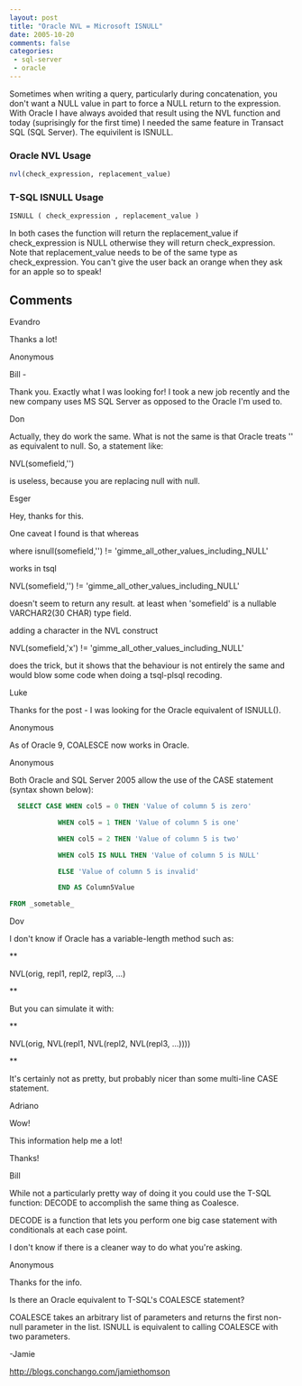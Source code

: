 ```yaml
---
layout: post
title: "Oracle NVL = Microsoft ISNULL"
date: 2005-10-20
comments: false
categories:
 - sql-server
 - oracle
---
```

Sometimes when writing a query, particularly during concatenation, you don't
want a NULL value in part to force a NULL return to the expression. With
Oracle I have always avoided that result using the NVL function and today
(suprisingly for the first time) I needed the same feature in Transact SQL
(SQL Server). The equivilent is ISNULL.


### Oracle NVL Usage

```sql
nvl(check_expression, replacement_value)
```


### T-SQL ISNULL Usage


```sql
ISNULL ( check_expression , replacement_value )


```




In both cases the function will return the replacement_value if check_expression is NULL otherwise they will return check_expression.  Note that replacement_value needs to be of the same type as check_expression.  You can't give the user back an orange when they ask for an apple so to speak!





## Comments











Evandro






Thanks a lot!











Anonymous






Bill -


Thank you.  Exactly what I was looking for!  I took a new job recently and the new company uses MS SQL Server as opposed to the Oracle I'm used to.











Don






Actually, they do work the same. What is not the same is that Oracle treats '' as equivalent to null. So, a statement like:

NVL(somefield,'')

is useless, because you are replacing null with null.











Esger






Hey, thanks for this.


One caveat I found is that whereas


where isnull(somefield,'') != 'gimme_all_other_values_including_NULL'


works in tsql


NVL(somefield,'') != 'gimme_all_other_values_including_NULL'


doesn't seem to return any result. at least when 'somefield' is a nullable VARCHAR2(30 CHAR) type field.


adding a character in the NVL construct


NVL(somefield,'x') != 'gimme_all_other_values_including_NULL'


does the trick, but it shows that the behaviour is not entirely the same and would blow some code when doing a tsql-plsql recoding.











Luke






Thanks for the post - I was looking for the Oracle equivalent of ISNULL().











Anonymous






As of Oracle 9, COALESCE now works in Oracle.











Anonymous






Both Oracle and SQL Server 2005 allow the use of the CASE statement (syntax shown below):


```sql
  SELECT CASE WHEN col5 = 0 THEN 'Value of column 5 is zero'

            WHEN col5 = 1 THEN 'Value of column 5 is one'

            WHEN col5 = 2 THEN 'Value of column 5 is two'

            WHEN col5 IS NULL THEN 'Value of column 5 is NULL'

            ELSE 'Value of column 5 is invalid'

            END AS Column5Value

FROM _sometable_
```










Dov






I don't know if Oracle has a variable-length method such as:


**

NVL(orig, repl1, repl2, repl3, ...)

**


But you can simulate it with:


**

NVL(orig, NVL(repl1, NVL(repl2, NVL(repl3, ...))))

**


It's certainly not as pretty, but probably nicer than some multi-line CASE statement.











Adriano






Wow!


This information help me a lot!


Thanks!











Bill






While not a particularly pretty way of doing it you could use the T-SQL function: DECODE to accomplish the same thing as Coalesce.


DECODE is a function that lets you perform one big case statement with conditionals at each case point.


I don't know if there is a cleaner way to do what you're asking.











Anonymous






Thanks for the info.


Is there an Oracle equivalent to T-SQL's COALESCE statement?


COALESCE takes an arbitrary list of parameters and returns the first non-null parameter in the list. ISNULL is equivalent to calling COALESCE with two parameters.


-Jamie


http://blogs.conchango.com/jamiethomson










